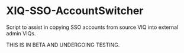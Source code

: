 # XIQ-SSO-AccountSwitcher
Script to assist in copying SSO accounts from source VIQ into external admin VIQs.

THIS IS IN BETA AND UNDERGOING TESTING.
